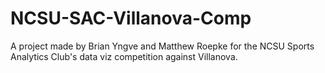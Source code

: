 # NCSU-SAC-Villanova-Comp
A project made by Brian Yngve and Matthew Roepke for the NCSU Sports Analytics Club's data viz competition against Villanova.

